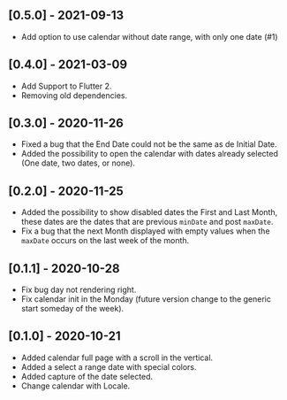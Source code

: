 ## [0.5.0] - 2021-09-13

-  Add option to use calendar without date range, with only one date (#1)

## [0.4.0] - 2021-03-09

- Add Support to Flutter 2.
- Removing old dependencies.

## [0.3.0] - 2020-11-26

- Fixed a bug that the End Date could not be the same as de Initial Date.
- Added the possibility to open the calendar with dates already selected (One date, two dates, or none).

## [0.2.0] - 2020-11-25

- Added the possibility to show disabled dates the First and Last Month, these dates are the dates that are previous `minDate` and post `maxDate`.
- Fix a bug that the next Month displayed with empty values when the `maxDate` occurs on the last week of the month.

## [0.1.1] - 2020-10-28

- Fix bug day not rendering right.
- Fix calendar init in the Monday (future version change to the generic start someday of the week).

## [0.1.0] - 2020-10-21

- Added calendar full page with a scroll in the vertical.
- Added a select a range date with special colors.
- Added capture of the date selected.
- Change calendar with Locale.
